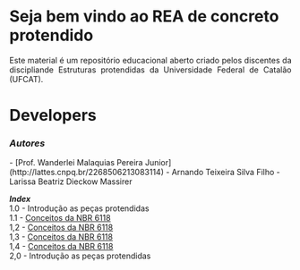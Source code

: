 <h1>Seja bem vindo ao REA de concreto protendido</h1>

<p align="justify">Este material é um repositório educacional aberto criado pelos discentes da discipliande Estruturas protendidas da Universidade Federal de Catalão (UFCAT).</p>

<h1>Developers</h1>

<h3><i>Autores</i></h3>    
- [Prof. Wanderlei Malaquias Pereira Junior](http://lattes.cnpq.br/2268506213083114)      
- Arnando Teixeira Silva Filho     
- Larissa Beatriz Dieckow Massirer    


_**Index**_  
1.0 - Introdução as peças protendidas  
1.1 - [Conceitos da NBR 6118](https://wmpjrufg.github.io/FEA0067-ESTRUTURAS-PROTENDIDAS/CAP1-1.html)  
1,2 - [Conceitos da NBR 6118](https://wmpjrufg.github.io/FEA0067-ESTRUTURAS-PROTENDIDAS/CAP1-2.html)     
1,3 - [Conceitos da NBR 6118](https://wmpjrufg.github.io/FEA0067-ESTRUTURAS-PROTENDIDAS/CAP1-3.html)  
1,4 - [Conceitos da NBR 6118](https://wmpjrufg.github.io/FEA0067-ESTRUTURAS-PROTENDIDAS/CAP1-4.html)  
2,0 - Introdução as peças protendidas   
